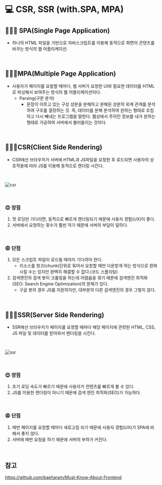 # 💻 CSR, SSR (with.SPA, MPA)
## 👨🏻‍💻 SPA(Single Page Application)
- 하나의 HTML 파일을 기반으로 자바스크립트를 이용해 동적으로 화면의 콘텐츠를 바꾸는 방식의 웹 어플리케이션.

<br />

## 👨🏻‍💻MPA(Multiple Page Application)
- 사용자가 페이지를 요철할 때마다, 웹 서버가 요청한 UI와 필요한 데이터를 HTML로 파싱해서 보여주는 방식의 웹 어플리케이션이다.
  - Parsing(구문 분석)
    - 문장이 이루고 있는 구성 성분을 분해하고 분해된 성분의 위계 관계를 분석하여 구조를 결정하는 것. 즉, 데이터를 분해 분석하여 원하는 형태로 조립하고 다시 빼내는 프로그램을 말한다. 웹상에서 주어진 정보를 내가 원하는 형태로 가공하여 서버에서 불러들이는 것이다.

<br />

## 👨🏻‍💻CSR(Client Side Rendering)
- CSR에선 브라우저가 서버에 HTML과 JS파일을 요청한 후 로드되면 사용자의 상호작용에 따라 JS를 이용해 동적으로 렌더링 시킨다.

<br />

![csr](https://user-images.githubusercontent.com/64779472/116118170-00c5df00-a6f8-11eb-8a26-2be19ad18bf8.PNG)

<br />

### 😍 장점
1. 첫 로딩만 기다리면, 동적으로 빠르게 렌더링되기 때문에 사용자 경험(UX)이 좋다.
2. 서버에서 요청하는 횟수가 훨씬 적기 때문에 서버의 부담이 덜하다.

<br />

### 😩 단점
1. 모든 스크립트 파일이 로드될 때까지 기다려야 한다.
    - 리소스를 청크(chunk)단위로 묶어서 요청할 때만 다운받게 하는 방식으로 완화시킬 수는 있지만 완벽히 해결할 수 없다.(코드 스플리팅)
2. 검색엔진의 검색 봇이 크롤링을 하는데 어렴움을 겪기 때문에 검색엔진 최적화(SEO: Search Engine Optimization)의 문제가 있다.
    - 구글 봇의 경우 JS를 지원하지만, 대부분의 다른 검색엔진의 경우 그렇지 않다. 
  
<br />

## 👨🏻‍💻SSR(Server Side Rendering)
- SSR에선 브라우저가 페이지를 요청할 때마다 해당 페이지에 관련된 HTML, CSS, JS 파일 및 데이터를 받아와서 렌더링을 시킨다.

<br />

![ssr](https://user-images.githubusercontent.com/64779472/116121584-b8102500-a6fb-11eb-87d2-a4d86e868e02.PNG)

<br />


### 😍 장점
1. 초기 로딩 속도가 빠르기 때문에 사용자가 컨텐츠를 빠르게 볼 수 있다.
2. JS를 이용한 렌더링이 아니기 때문에 검색 엔진 최적화(SEO)가 가능하다.

<br />

### 😩 단점
1. 매번 페이지를 요청할 때마다 새로고침 되기 때문에 사용자 경험(UX)가 SPA에 비해서 좋지 않다.
2. 서버에 매번 요청을 하기 때문에 서버의 부하가 커진다.
  
<br />

## 참고
https://github.com/baeharam/Must-Know-About-Frontend <br />